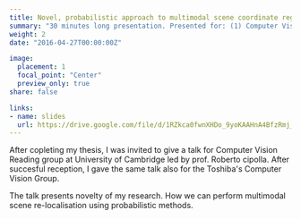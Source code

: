 ```yaml
---
title: Novel, probabilistic approach to multimodal scene coordinate regression (30-minutes)
summary: "30 minutes long presentation. Presented for: (1) Computer Vision Reading Group at University of Cambridge, (2) Computer Vision Group ay Toshiba Research."
weight: 2
date: "2016-04-27T00:00:00Z"

image:
  placement: 1
  focal_point: "Center"
  preview_only: true
share: false

links:
- name: slides
  url: https://drive.google.com/file/d/1RZkca0fwnXHDo_9yoKAAHnA4BfzRmj_W/view?usp=sharing
---
```


After copleting my thesis, I was invited to give a talk for Computer Vision Reading group at University of Cambridge led by prof. Roberto cipolla. After succesful reception, I gave the same talk also for the Toshiba's Computer Vision Group.

The talk presents novelty of my research. How we can perform multimodal scene re-localisation using probabilistic methods.

